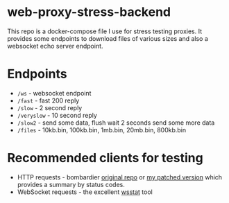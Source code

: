 web-proxy-stress-backend
=====

This repo is a docker-compose file I use for stress testing proxies. 
It provides some endpoints to download files of various sizes and also a websocket echo server endpoint.

# Endpoints
- `/ws` - websocket endpoint
- `/fast` - fast 200 reply
- `/slow` - 2 second reply
- `/veryslow` - 10 second reply
- `/slow2` - send some data, flush wait 2 seconds send some more data
- `/files` - 10kb.bin, 100kb.bin, 1mb.bin, 20mb.bin, 800kb.bin

# Recommended clients for testing
* HTTP requests - bombardier [original repo](https://github.com/codesenberg/bombardier) or [my patched version](https://github.com/kostyay/bombardier) which provides a summary by status codes.
* WebSocket requests - the excellent [wsstat](https://github.com/Fitblip/wsstat) tool